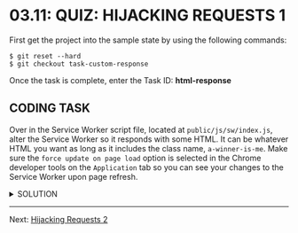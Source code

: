 # 03.11: QUIZ: HIJACKING REQUESTS 1
First get the project into the sample state by using the following commands:

```shell
$ git reset --hard
$ git checkout task-custom-response
```

Once the task is complete, enter the Task ID: **html-response**

## CODING TASK
Over in the Service Worker script file, located at `public/js/sw/index.js`, alter the Service Worker so it responds with some HTML. It can be whatever HTML you want as long as it includes the class name, `a-winner-is-me`. Make sure the `force update on page load` option is selected in the Chrome developer tools on the `Application` tab so you can see your changes to the Service Worker upon page refresh.

<details>
  <summary>SOLUTION</summary>
  <p>
  
    Set the `Content-Type` property of the headers to `text/html`:
    
    ```js
    self.addEventListener('fetch', function(event) {
      event.respondWith(
        new Reponse('<p class="a-winner-is-me">Responding from the Service Worker with HTML.</p>', {
          headers: {
            'Content-Type': 'text/html'
          }
        })
      )
    })
    ```
    
  </p>
</details>

- - -

Next: [Hijacking Requests 2](./12/hijacking-requests-2.md)